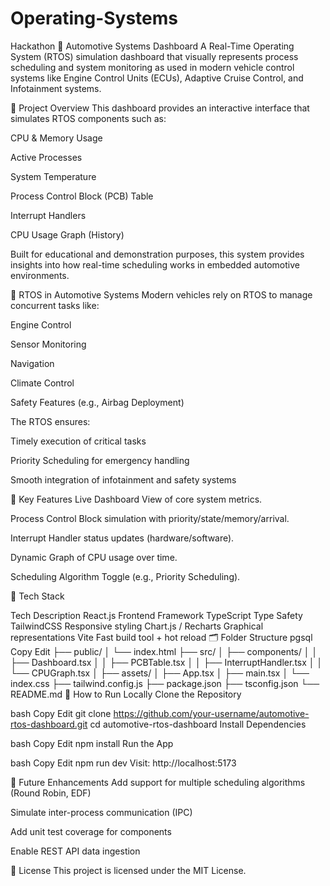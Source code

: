 # Operating-Systems
Hackathon
🚗 Automotive Systems Dashboard
A Real-Time Operating System (RTOS) simulation dashboard that visually represents process scheduling and system monitoring as used in modern vehicle control systems like Engine Control Units (ECUs), Adaptive Cruise Control, and Infotainment systems.


🔧 Project Overview
This dashboard provides an interactive interface that simulates RTOS components such as:

CPU & Memory Usage

Active Processes

System Temperature

Process Control Block (PCB) Table

Interrupt Handlers

CPU Usage Graph (History)

Built for educational and demonstration purposes, this system provides insights into how real-time scheduling works in embedded automotive environments.

🧠 RTOS in Automotive Systems
Modern vehicles rely on RTOS to manage concurrent tasks like:

Engine Control

Sensor Monitoring

Navigation

Climate Control

Safety Features (e.g., Airbag Deployment)

The RTOS ensures:

Timely execution of critical tasks

Priority Scheduling for emergency handling

Smooth integration of infotainment and safety systems

📁 Key Features
Live Dashboard View of core system metrics.

Process Control Block simulation with priority/state/memory/arrival.

Interrupt Handler status updates (hardware/software).

Dynamic Graph of CPU usage over time.

Scheduling Algorithm Toggle (e.g., Priority Scheduling).

🧱 Tech Stack

Tech	Description
React.js	Frontend Framework
TypeScript	Type Safety
TailwindCSS	Responsive styling
Chart.js / Recharts	Graphical representations
Vite	Fast build tool + hot reload
🗂️ Folder Structure
pgsql
Copy
Edit
├── public/
│   └── index.html
├── src/
│   ├── components/
│   │   ├── Dashboard.tsx
│   │   ├── PCBTable.tsx
│   │   ├── InterruptHandler.tsx
│   │   └── CPUGraph.tsx
│   ├── assets/
│   ├── App.tsx
│   ├── main.tsx
│   └── index.css
├── tailwind.config.js
├── package.json
├── tsconfig.json
└── README.md
🧪 How to Run Locally
Clone the Repository

bash
Copy
Edit
git clone https://github.com/your-username/automotive-rtos-dashboard.git
cd automotive-rtos-dashboard
Install Dependencies

bash
Copy
Edit
npm install
Run the App

bash
Copy
Edit
npm run dev
Visit: http://localhost:5173

🔮 Future Enhancements
Add support for multiple scheduling algorithms (Round Robin, EDF)

Simulate inter-process communication (IPC)

Add unit test coverage for components

Enable REST API data ingestion

📄 License
This project is licensed under the MIT License.

